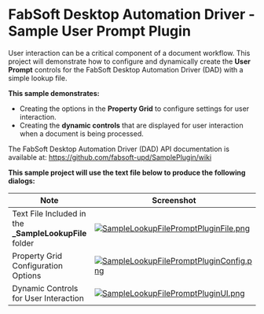 # FabSoft Desktop Automation Driver - Sample User Prompt Plugin
User interaction can be a critical component of a document workflow. This project will demonstrate how to configure and dynamically create the **User Prompt** controls for the FabSoft Desktop Automation Driver (DAD) with a simple lookup file.

**This sample demonstrates:**

* Creating the options in the **Property Grid** to configure settings for user interaction.
* Creating the **dynamic controls** that are displayed for user interaction when a document is being processed.

The FabSoft Desktop Automation Driver (DAD) API documentation is available at: https://github.com/fabsoft-upd/SamplePlugin/wiki

**This sample project will use the text file below to produce the following dialogs:**


| Note | Screenshot |
|---|---|
|Text File Included in the **_SampleLookupFile** folder|[![SampleLookupFilePromptPluginFile.png](../../../SamplePlugin/wiki/images/SampleLookupFilePromptPluginFile.png)](../../../SamplePlugin/wiki/images/SampleLookupFilePromptPluginFile.png)|
|Property Grid Configuration Options|[![SampleLookupFilePromptPluginConfig.png](../../../SamplePlugin/wiki/images/SampleLookupFilePromptPluginConfig.png)](../../../SamplePlugin/wiki/images/SampleLookupFilePromptPluginConfig.png)|
|Dynamic Controls for User Interaction|[![SampleLookupFilePromptPluginUI.png](../../../SamplePlugin/wiki/images/SampleLookupFilePromptPluginUI.png)](../../../SamplePlugin/wiki/images/SampleLookupFilePromptPluginUI.png)|
